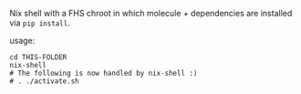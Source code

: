 Nix shell with a FHS chroot in which molecule + dependencies are installed via `pip install`.

usage:

```
cd THIS-FOLDER
nix-shell
# The following is now handled by nix-shell :)
# . ./activate.sh
```
